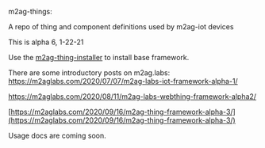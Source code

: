 m2ag-things:

A repo of thing and component definitions used by m2ag-iot devices

This is alpha 6, 1-22-21

Use the [m2ag-thing-installer](https://github.com/m2ag-labs/m2ag-thing-installer) to install base framework.

There are some introductory posts on m2ag.labs:
[https://m2aglabs.com/2020/07/07/m2ag-labs-iot-framework-alpha-1/
](https://m2aglabs.com/2020/07/07/m2ag-labs-iot-framework-alpha-1/)

[https://m2aglabs.com/2020/08/11/m2ag-labs-webthing-framework-alpha2/
](https://m2aglabs.com/2020/08/11/m2ag-labs-webthing-framework-alpha2/)

[https://m2aglabs.com/2020/09/16/m2ag-thing-framework-alpha-3/](https://m2aglabs.com/2020/09/16/m2ag-thing-framework-alpha-3/)

Usage docs are coming soon.
